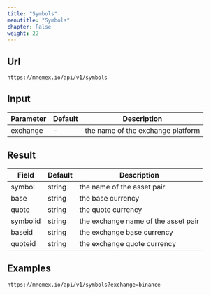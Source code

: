 ```yaml
---
title: "Symbols"
menutitle: "Symbols"
chapter: False
weight: 22
---
```


## Url

```url
https://mnemex.io/api/v1/symbols
```

## Input

| Parameter | Default | Description |
| --------- | ------- | ----------- |
| exchange  | -       | the name of the exchange platform |

## Result

| Field      | Default | Description |
| ---------- | ------- | ----------- |
| symbol     | string  | the name of the asset pair |
| base       | string  | the base currency |
| quote      | string  | the quote currency |
| symbolid   | string  | the exchange name of the asset pair |
| baseid     | string  | the exchange base currency |
| quoteid    | string  | the exchange quote currency |

## Examples

```url
https://mnemex.io/api/v1/symbols?exchange=binance
```
